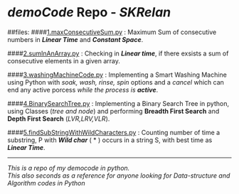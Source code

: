 # _demoCode_ Repo - _SKRelan_ 

##files:
####[1.maxConsecutiveSum.py](https://github.com/Skrelan/demoCode/maxConsecutiveSum.py) : 
Maximum Sum of consecutive numbers in **_Linear Time_** and **_Constant Space_**. 

####[2.sumInAnArray.py](https://github.com/Skrelan/demoCode/sumInAnArray.py) :
Checking in **_Linear time_**, if there exsists a sum of consecutive elements in a given array.

####[3.washingMachineCode.py](https://github.com/Skrelan/demoCode/washingMachineCode.py) :
Implementing a Smart Washing Machine using Python with _soak, wash, rinse, spin_ options and a _cancel_ which can end any active porcess _while the process is **active**_.

####[4.BinarySearchTree.py](https://github.com/Skrelan/demoCode/BinarySearchTree.py) :
Implementing a Binary Search Tree in python, using Classes (_tree and node_) and performing **Breadth First Search** and **Depth First Search** (_LVR,LRV,VLR_).

####[5.findSubStringWithWildCharacters.py](https://github.com/Skrelan/demoCode/findSubStringWithWildCharacters.py) :
Counting number of time a substring, P with **_Wild char_** ( * ) occurs in a string S, with best time as **_Linear Time_**.

---
_This is a repo of my democode in python._  
_This also seconds as a reference for anyone looking for Data-structure and Algorithm codes in Python_
